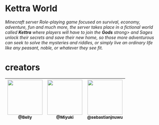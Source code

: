 # Kettra World

_Minecraft server Role-playing game focused on survival, economy, adventure, fun and much more, the server takes place in a fictional world called <strong>Kettra</strong> where players will have to join the <strong>Gods</strong> strong> and Sages unlock their secrets and save their new home, so those more adventurous can seek to solve the mysteries and riddles, or simply live an ordinary life like any peasant, noble, or whatever they see fit._

# creators

| [<img src="https://github.com/rehhbeka.png?size=115" width=115><br><sub>@Belly</sub>](https://discord.gg/NDzFeDp8YE) | [<img src="https://cdn.discordapp.com/avatars/463384487569522689/7df0cf6ca064fae7fde854359a65cec8.png?size=2048?size=115" width=115><br><sub>@Miyuki</sub>](https://discord.gg/NDzFeDp8YE) | [<img src="https://github.com/sebastianjnuwu.png?size=115" width=115><br><sub>@sebastianjnuwu </sub>](https://discord.gg/NDzFeDp8YE) |
| :---: | :---: | :---: |